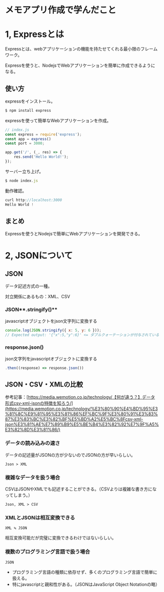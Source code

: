# メモアプリ作成で学んだこと

# 1, Expressとは

Expressとは、webアプリケーションの機能を持たせてくれる最小限のフレームワーク。

Expressを使うと、NodejsでWebアプリケーションを簡単に作成できるようになる。

## 使い方

expressをインストール。

```jsx
$ npm install express
```

expressを使って簡単なWebアプリケーションを作成。

```jsx
// index.js
const express = require('express');
const app = express()
const port = 3000;

app.get('/', (_, res) => {
	res.send('Hello World!');
});
```

サーバー立ち上げ。

```jsx
$ node index.js
```

動作確認。

```jsx
curl http://localhost:3000
Hello World !
```

## まとめ

Expressを使うとNodejsで簡単にWebアプリケーションを開発できる。

# 2, JSONについて

## JSON

データ記述方式の一種。

対立関係にあるもの：XML、CSV

### JSON**.stringify()**

javascriptオブジェクトをjson文字列に変換する

```jsx
console.log(JSON.stringify({ x: 5, y: 6 }));
// Expected output: '{"x":5,"y":6}' <= ダブルクォーテーションが付与されていることがわかる
```

### response.json()

json文字列をjavascriptオブジェクトに変換する

```jsx
.then((response) => response.json())
```

## JSON・CSV・XMLの比較

参考記事：[https://media.wemotion.co.jp/technology/【何が違う？】データ形式csv-xml-jsonの特徴を知ろう/](https://media.wemotion.co.jp/technology/%E3%80%90%E4%BD%95%E3%81%8C%E9%81%95%E3%81%86%EF%BC%9F%E3%80%91%E3%83%87%E3%83%BC%E3%82%BF%E5%BD%A2%E5%BC%8Fcsv-xml-json%E3%81%AE%E7%89%B9%E5%BE%B4%E3%82%92%E7%9F%A5%E3%82%8D%E3%81%86/)


### データの読み込みの速さ

データの記述量がJSONの方が少ないのでJSONの方が早いらしい。

```
Json > XML
```

### 複雑なデータを扱う場合

CSVはJSONやXMLでも記述することができる。（CSVよりは複雑な書き方になってしまう。）

```
Json, XML > CSV
```

### XMLとJSONは相互変換できる
```
XML ≒ JSON
```

相互変換可能だが完璧に変換できるわけではないらしい。

### 複数のプログラミング言語で扱う場合
```
JSON
```
- プログラミング言語の種類に依存せず、多くのプログラミング言語で簡単に扱える。
- 特にjavascriptと親和性がある。（JSONはJavaScript Object Notationの略）